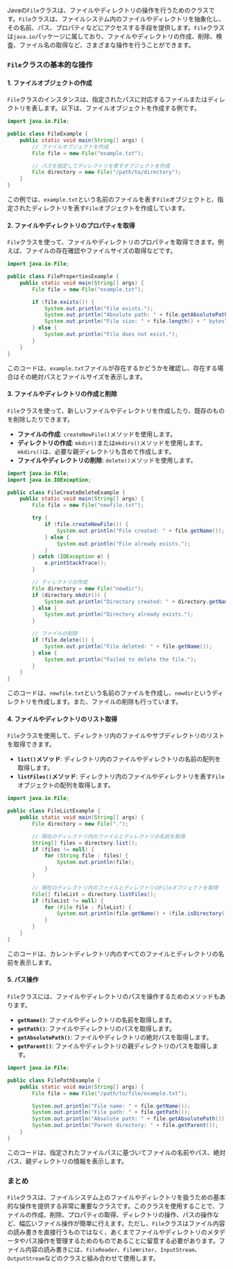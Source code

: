 Javaの`File`クラスは、ファイルやディレクトリの操作を行うためのクラスです。`File`クラスは、ファイルシステム内のファイルやディレクトリを抽象化し、その名前、パス、プロパティなどにアクセスする手段を提供します。`File`クラスは`java.io`パッケージに属しており、ファイルやディレクトリの作成、削除、検査、ファイル名の取得など、さまざまな操作を行うことができます。

### `File`クラスの基本的な操作

#### 1. ファイルオブジェクトの作成

`File`クラスのインスタンスは、指定されたパスに対応するファイルまたはディレクトリを表します。以下は、ファイルオブジェクトを作成する例です。

```java
import java.io.File;

public class FileExample {
    public static void main(String[] args) {
        // ファイルオブジェクトを作成
        File file = new File("example.txt");

        // パスを指定してディレクトリを表すオブジェクトを作成
        File directory = new File("/path/to/directory");
    }
}
```

この例では、`example.txt`という名前のファイルを表す`File`オブジェクトと、指定されたディレクトリを表す`File`オブジェクトを作成しています。

#### 2. ファイルやディレクトリのプロパティを取得

`File`クラスを使って、ファイルやディレクトリのプロパティを取得できます。例えば、ファイルの存在確認やファイルサイズの取得などです。

```java
import java.io.File;

public class FilePropertiesExample {
    public static void main(String[] args) {
        File file = new File("example.txt");

        if (file.exists()) {
            System.out.println("File exists.");
            System.out.println("Absolute path: " + file.getAbsolutePath());
            System.out.println("File size: " + file.length() + " bytes");
        } else {
            System.out.println("File does not exist.");
        }
    }
}
```

このコードは、`example.txt`ファイルが存在するかどうかを確認し、存在する場合はその絶対パスとファイルサイズを表示します。

#### 3. ファイルやディレクトリの作成と削除

`File`クラスを使って、新しいファイルやディレクトリを作成したり、既存のものを削除したりできます。

- **ファイルの作成**: `createNewFile()`メソッドを使用します。
- **ディレクトリの作成**: `mkdir()`または`mkdirs()`メソッドを使用します。`mkdirs()`は、必要な親ディレクトリも含めて作成します。
- **ファイルやディレクトリの削除**: `delete()`メソッドを使用します。

```java
import java.io.File;
import java.io.IOException;

public class FileCreateDeleteExample {
    public static void main(String[] args) {
        File file = new File("newfile.txt");

        try {
            if (file.createNewFile()) {
                System.out.println("File created: " + file.getName());
            } else {
                System.out.println("File already exists.");
            }
        } catch (IOException e) {
            e.printStackTrace();
        }

        // ディレクトリの作成
        File directory = new File("newdir");
        if (directory.mkdir()) {
            System.out.println("Directory created: " + directory.getName());
        } else {
            System.out.println("Directory already exists.");
        }

        // ファイルの削除
        if (file.delete()) {
            System.out.println("File deleted: " + file.getName());
        } else {
            System.out.println("Failed to delete the file.");
        }
    }
}
```

このコードは、`newfile.txt`という名前のファイルを作成し、`newdir`というディレクトリを作成します。また、ファイルの削除も行っています。

#### 4. ファイルやディレクトリのリスト取得

`File`クラスを使用して、ディレクトリ内のファイルやサブディレクトリのリストを取得できます。

- **`list()`メソッド**: ディレクトリ内のファイルやディレクトリの名前の配列を取得します。
- **`listFiles()`メソッド**: ディレクトリ内のファイルやディレクトリを表す`File`オブジェクトの配列を取得します。

```java
import java.io.File;

public class FileListExample {
    public static void main(String[] args) {
        File directory = new File(".");

        // 現在のディレクトリ内のファイルとディレクトリの名前を取得
        String[] files = directory.list();
        if (files != null) {
            for (String file : files) {
                System.out.println(file);
            }
        }

        // 現在のディレクトリ内のファイルとディレクトリのFileオブジェクトを取得
        File[] fileList = directory.listFiles();
        if (fileList != null) {
            for (File file : fileList) {
                System.out.println(file.getName() + (file.isDirectory() ? " (directory)" : " (file)"));
            }
        }
    }
}
```

このコードは、カレントディレクトリ内のすべてのファイルとディレクトリの名前を表示します。

#### 5. パス操作

`File`クラスには、ファイルやディレクトリのパスを操作するためのメソッドもあります。

- **`getName()`**: ファイルやディレクトリの名前を取得します。
- **`getPath()`**: ファイルやディレクトリのパスを取得します。
- **`getAbsolutePath()`**: ファイルやディレクトリの絶対パスを取得します。
- **`getParent()`**: ファイルやディレクトリの親ディレクトリのパスを取得します。

```java
import java.io.File;

public class FilePathExample {
    public static void main(String[] args) {
        File file = new File("/path/to/file/example.txt");

        System.out.println("File name: " + file.getName());
        System.out.println("File path: " + file.getPath());
        System.out.println("Absolute path: " + file.getAbsolutePath());
        System.out.println("Parent directory: " + file.getParent());
    }
}
```

このコードは、指定されたファイルパスに基づいてファイルの名前やパス、絶対パス、親ディレクトリの情報を表示します。

### まとめ

`File`クラスは、ファイルシステム上のファイルやディレクトリを扱うための基本的な操作を提供する非常に重要なクラスです。このクラスを使用することで、ファイルの作成、削除、プロパティの取得、ディレクトリの操作、パスの操作など、幅広いファイル操作が簡単に行えます。ただし、`File`クラスはファイル内容の読み書きを直接行うものではなく、あくまでファイルやディレクトリのメタデータやパス操作を管理するためのものであることに留意する必要があります。ファイル内容の読み書きには、`FileReader`、`FileWriter`、`InputStream`、`OutputStream`などのクラスと組み合わせて使用します。
